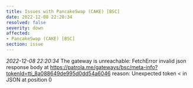 ```yaml
---
title: Issues with PancakeSwap (CAKE) [BSC]
date: 2022-12-08 22:20:34
resolved: false
severity: down
affected:
- PancakeSwap (CAKE) [BSC]
section: issue
---
```


*2022-12-08 22:20:34* The gateway is unreachable: FetchError invalid json response body at https://patrola.me/gateways/bsc/meta-info?tokenId=tti_8a088649de995d0dd54a6046 reason: Unexpected token < in JSON at position 0